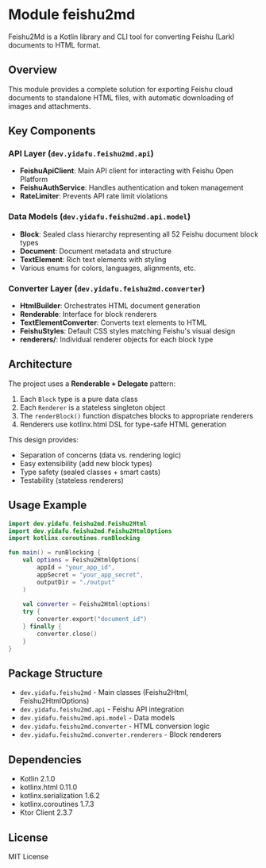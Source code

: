 # Module feishu2md

Feishu2Md is a Kotlin library and CLI tool for converting Feishu (Lark) documents to HTML format.

## Overview

This module provides a complete solution for exporting Feishu cloud documents to standalone HTML files, with automatic downloading of images and attachments.

## Key Components

### API Layer (`dev.yidafu.feishu2md.api`)

- **FeishuApiClient**: Main API client for interacting with Feishu Open Platform
- **FeishuAuthService**: Handles authentication and token management
- **RateLimiter**: Prevents API rate limit violations

### Data Models (`dev.yidafu.feishu2md.api.model`)

- **Block**: Sealed class hierarchy representing all 52 Feishu document block types
- **Document**: Document metadata and structure
- **TextElement**: Rich text elements with styling
- Various enums for colors, languages, alignments, etc.

### Converter Layer (`dev.yidafu.feishu2md.converter`)

- **HtmlBuilder**: Orchestrates HTML document generation
- **Renderable**: Interface for block renderers
- **TextElementConverter**: Converts text elements to HTML
- **FeishuStyles**: Default CSS styles matching Feishu's visual design
- **renderers/**: Individual renderer objects for each block type

## Architecture

The project uses a **Renderable + Delegate** pattern:

1. Each `Block` type is a pure data class
2. Each `Renderer` is a stateless singleton object
3. The `renderBlock()` function dispatches blocks to appropriate renderers
4. Renderers use kotlinx.html DSL for type-safe HTML generation

This design provides:
- Separation of concerns (data vs. rendering logic)
- Easy extensibility (add new block types)
- Type safety (sealed classes + smart casts)
- Testability (stateless renderers)

## Usage Example

```kotlin
import dev.yidafu.feishu2md.Feishu2Html
import dev.yidafu.feishu2md.Feishu2HtmlOptions
import kotlinx.coroutines.runBlocking

fun main() = runBlocking {
    val options = Feishu2HtmlOptions(
        appId = "your_app_id",
        appSecret = "your_app_secret",
        outputDir = "./output"
    )
    
    val converter = Feishu2Html(options)
    try {
        converter.export("document_id")
    } finally {
        converter.close()
    }
}
```

## Package Structure

- `dev.yidafu.feishu2md` - Main classes (Feishu2Html, Feishu2HtmlOptions)
- `dev.yidafu.feishu2md.api` - Feishu API integration
- `dev.yidafu.feishu2md.api.model` - Data models
- `dev.yidafu.feishu2md.converter` - HTML conversion logic
- `dev.yidafu.feishu2md.converter.renderers` - Block renderers

## Dependencies

- Kotlin 2.1.0
- kotlinx.html 0.11.0
- kotlinx.serialization 1.6.2
- kotlinx.coroutines 1.7.3
- Ktor Client 2.3.7

## License

MIT License

